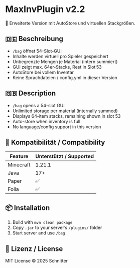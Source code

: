 # MaxInvPlugin v2.2

👜 Erweiterte Version mit AutoStore und virtuellen Stackgrößen.

## 🇩🇪 Beschreibung

- `/bag` öffnet 54-Slot-GUI
- Inhalte werden virtuell pro Spieler gespeichert
- Unbegrenzte Mengen je Material (intern summiert)
- GUI zeigt max. 64er-Stacks, Rest in Slot 53
- AutoStore bei vollem Inventar
- Keine Sprachdateien / config.yml in dieser Version

## 🇬🇧 Description

- `/bag` opens a 54-slot GUI
- Unlimited storage per material (internally summed)
- Displays 64-item stacks, remaining shown in slot 53
- Auto-store when inventory is full
- No language/config support in this version

## 🧪 Kompatibilität / Compatibility

| Feature   | Unterstützt / Supported |
|-----------|--------------------------|
| Minecraft | 1.21.1                   |
| Java      | 17+                      |
| Paper     | ✅                        |
| Folia     | ✅                        |

## 📦 Installation

1. Build with `mvn clean package`
2. Copy `.jar` to your server’s `/plugins/` folder
3. Start server and use `/bag`

## 📄 Lizenz / License

MIT License © 2025 Schnitter